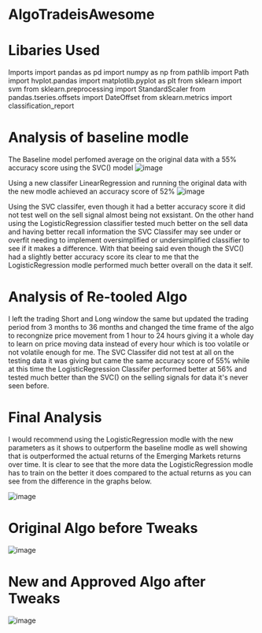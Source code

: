 # AlgoTradeisAwesome

# Libaries Used
 Imports
import pandas as pd
import numpy as np
from pathlib import Path
import hvplot.pandas
import matplotlib.pyplot as plt
from sklearn import svm
from sklearn.preprocessing import StandardScaler
from pandas.tseries.offsets import DateOffset
from sklearn.metrics import classification_report

# Analysis of baseline modle
  The Baseline model perfomed average on the original data with a 55% accuracy score using the SVC() model
  ![image](https://user-images.githubusercontent.com/106267420/189503450-af0dc0b1-39c3-42d2-8c2d-22704f343ab4.png)
  
  Using a new classifer LinearRegression and running the original data with the new modle achieved an accuracy score 
  of 52% 
 ![image](https://user-images.githubusercontent.com/106267420/189503546-8cb7b5f8-ca73-46f0-a8d0-35be1546cc68.png)

  Using the SVC classifer, even though it had a better accuracy score it did not test well on the sell signal almost being not exsistant.
  On the other hand using the LogisticRegression classifier tested much better on the sell data and having better recall information 
  the SVC Classifer may see under or overfit needing to implement oversimplified or undersimplified classifier to see if it makes a difference.
  With that beeing said even though the SVC() had a slightly better accuracy score its clear to me that the LogisticRegression modle performed much better
  overall on the data it self. 


# Analysis of Re-tooled Algo
  I left the trading Short and Long window the same but updated the trading period from 3 months to 36 months
  and changed the time frame of the algo to recongnize price movement from 1 hour to 24 hours giving it a whole day to 
  learn on price moving data instead of every hour which is too volatile or not volatile enough for me. The SVC Classifer did
  not test at all on the testing data it was giving but came the same accuracy score of 55% while at this time the LogisticRegression
  Classifer performed better at 56% and tested much better than the SVC() on the selling signals for data it's never seen before. 
  
  
  # Final Analysis
  I would recommend using the LogisticRegression modle with the new parameters as it shows to outperform the baseline
  modle as well showing that is outperformed  the actual returns of the Emerging Markets returns over time. It is clear 
  to see that the more data the LogisticRegression modle has to train on the better it does compared to the actual returns as you
  can see from the difference in the graphs below. 
  
  ![image](https://user-images.githubusercontent.com/106267420/189504004-574bc6e7-020e-4a13-a452-9c0ddacbc0cc.png)


# Original Algo before Tweaks
![image](https://user-images.githubusercontent.com/106267420/189502821-635f123f-6211-42cb-9b9c-fe9b5ad961e1.png)

# New and Approved Algo after Tweaks
![image](https://user-images.githubusercontent.com/106267420/189504020-38ded29d-ffd9-4444-b0a1-d9f6f6dac32e.png)


